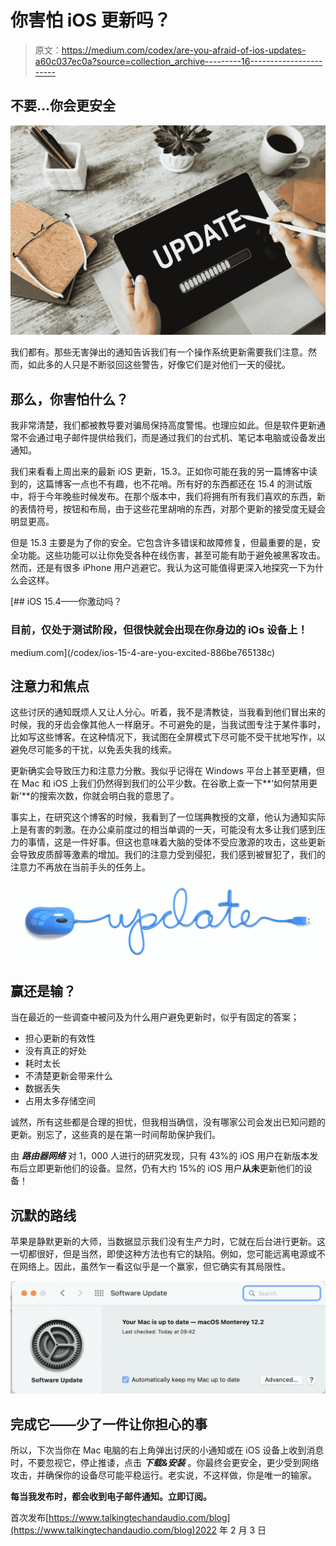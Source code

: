 # 你害怕 iOS 更新吗？

> 原文：<https://medium.com/codex/are-you-afraid-of-ios-updates-a60c037ec0a?source=collection_archive---------16----------------------->

## 不要…你会更安全

![](img/e3413971569c6b57a98e9872c39f88ed.png)

我们都有。那些无害弹出的通知告诉我们有一个操作系统更新需要我们注意。然而，如此多的人只是不断驳回这些警告，好像它们是对他们一天的侵扰。

## 那么，你害怕什么？

我非常清楚，我们都被教导要对骗局保持高度警惕。也理应如此。但是软件更新通常不会通过电子邮件提供给我们，而是通过我们的台式机、笔记本电脑或设备发出通知。

我们来看看上周出来的最新 iOS 更新，15.3。正如你可能在我的另一篇博客中读到的，这篇博客一点也不有趣，也不花哨。所有好的东西都还在 15.4 的测试版中，将于今年晚些时候发布。在那个版本中，我们将拥有所有我们喜欢的东西，新的表情符号，按钮和布局，由于这些花里胡哨的东西，对那个更新的接受度无疑会明显更高。

但是 15.3 主要是为了你的安全。它包含许多错误和故障修复，但最重要的是，安全功能。这些功能可以让你免受各种在线伤害，甚至可能有助于避免被黑客攻击。然而，还是有很多 iPhone 用户逃避它。我认为这可能值得更深入地探究一下为什么会这样。

[](/codex/ios-15-4-are-you-excited-886be765138c) [## iOS 15.4——你激动吗？

### 目前，仅处于测试阶段，但很快就会出现在你身边的 iOs 设备上！

medium.com](/codex/ios-15-4-are-you-excited-886be765138c) 

## 注意力和焦点

这些讨厌的通知既烦人又让人分心。听着，我不是清教徒，当我看到他们冒出来的时候，我的牙齿会像其他人一样磨牙。不可避免的是，当我试图专注于某件事时，比如写这些博客。在这种情况下，我试图在全屏模式下尽可能不受干扰地写作，以避免尽可能多的干扰，以免丢失我的线索。

更新确实会导致压力和注意力分散。我似乎记得在 Windows 平台上甚至更糟，但在 Mac 和 iOS 上我们仍然得到我们的公平少数。在谷歌上查一下**‘如何禁用更新’**的搜索次数，你就会明白我的意思了。

事实上，在研究这个博客的时候，我看到了一位瑞典教授的文章，他认为通知实际上是有害的刺激。在办公桌前度过的相当单调的一天，可能没有太多让我们感到压力的事情，这是一件好事。但这也意味着大脑的受体不受应激源的攻击，这些更新会导致皮质醇等激素的增加。我们的注意力受到侵犯，我们感到被冒犯了，我们的注意力不再放在当前手头的任务上。

![](img/4c17f146bccb08cd17c3e57baaf9b04a.png)

## 赢还是输？

当在最近的一些调查中被问及为什么用户避免更新时，似乎有固定的答案；

*   担心更新的有效性
*   没有真正的好处
*   耗时太长
*   不清楚更新会带来什么
*   数据丢失
*   占用太多存储空间

诚然，所有这些都是合理的担忧，但我相当确信，没有哪家公司会发出已知问题的更新。别忘了，这些真的是在第一时间帮助保护我们。

由 ***路由器网络*** 对 1，000 人进行的研究发现，只有 43%的 iOS 用户在新版本发布后立即更新他们的设备。显然，仍有大约 15%的 iOS 用户**从未**更新他们的设备！

## 沉默的路线

苹果是静默更新的大师，当数据显示我们没有生产力时，它就在后台进行更新。这一切都很好，但是当然，即使这种方法也有它的缺陷。例如，您可能远离电源或不在网络上。因此，虽然乍一看这似乎是一个赢家，但它确实有其局限性。

![](img/5fa87e955528d76dcc738b0d3286dafd.png)

## 完成它——少了一件让你担心的事

所以，下次当你在 Mac 电脑的右上角弹出讨厌的小通知或在 iOS 设备上收到消息时，不要忽视它，停止推诿，点击 ***下载&安装*** 。你最终会更安全，更少受到网络攻击，并确保你的设备尽可能平稳运行。老实说，不这样做，你是唯一的输家。

**每当我发布时，都会收到电子邮件通知。立即订阅。**

首次发布[https://www.talkingtechandaudio.com/blog](https://www.talkingtechandaudio.com/blog)2022 年 2 月 3 日